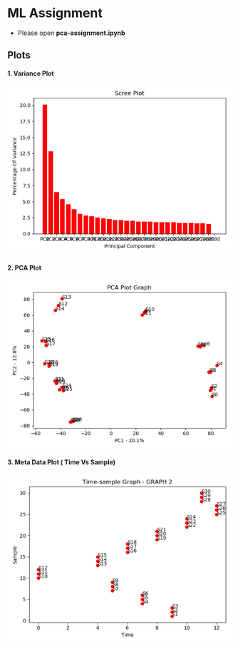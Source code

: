 # ML Assignment

- Please open **pca-assignment.ipynb**

## Plots 

#### 1. Variance Plot

![Image](plots/variance.png)

#### 2. PCA Plot

![Image](plots/pca_plot.png)

#### 3. Meta Data Plot ( Time Vs Sample)

![Image](plots/meta.png)
